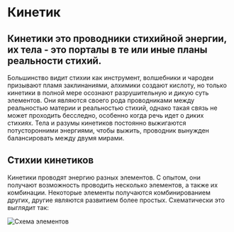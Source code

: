 # Кинетик
## Кинетики это проводники стихийной энергии, их тела - это порталы в те или иные планы реальности стихий. 
Большинство видит стихии как инструмент, волшебники и чародеи призывают пламя заклинаниями, алхимики создают кислоту, но только кинетики в полной мере
осознают разрушительную и дикую суть элементов. Они являются своего рода проводниками между реальностью материи и реальностью стихий, однако такая связь
не может проходить бесследно, особенно когда речь идет о диких стихиях. Тела и разумы кинетиков постоянно выжигаются потусторонними энергиями, чтобы
выжить, проводник вынужден балансировать между двумя мирами.

## Стихии кинетиков
Кинетики проводят энергию разных элементов. С опытом, они получают возможность проводить несколько элементов, а также их комбинации. Некоторые элементы
получаются комбинированием других, другие являются развитием более простых. Схематически это выглядит так:

![Схема элементов](https://media.discordapp.net/attachments/956224287990243329/1018079395375759390/Screenshot_2022-09-10-13-43-40-453.jpg)

